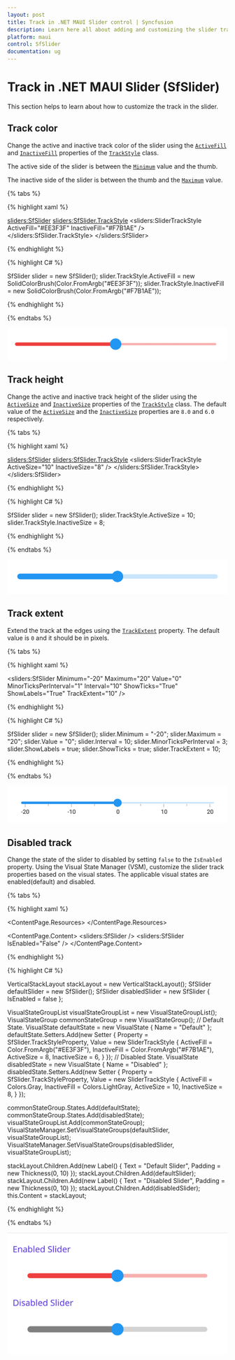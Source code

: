 ```yaml
---
layout: post
title: Track in .NET MAUI Slider control | Syncfusion
description: Learn here all about adding and customizing the slider track in .NET MAUI Slider (SfSlider) control and more.
platform: maui
control: SfSlider
documentation: ug
---
```


# Track in .NET MAUI Slider (SfSlider)

This section helps to learn about how to customize the track in the slider.

## Track color

Change the active and inactive track color of the slider using the [`ActiveFill`](https://help.syncfusion.com/cr/maui/Syncfusion.Maui.Sliders.SliderTrackStyle.html#Syncfusion_Maui_Sliders_SliderTrackStyle_ActiveFill) and [`InactiveFill`](https://help.syncfusion.com/cr/maui/Syncfusion.Maui.Sliders.SliderTrackStyle.html#Syncfusion_Maui_Sliders_SliderTrackStyle_InactiveFill) properties of the [`TrackStyle`](https://help.syncfusion.com/cr/maui/Syncfusion.Maui.Sliders.SliderBase.html#Syncfusion_Maui_Sliders_SliderBase_TrackStyle) class.

The active side of the slider is between the [`Minimum`](https://help.syncfusion.com/cr/maui/Syncfusion.Maui.Sliders.SfSlider.html#Syncfusion_Maui_Sliders_SfSlider_Minimum) value and the thumb.

The inactive side of the slider is between the thumb and the [`Maximum`](https://help.syncfusion.com/cr/maui/Syncfusion.Maui.Sliders.SfSlider.html#Syncfusion_Maui_Sliders_SfSlider_Maximum) value.

{% tabs %}

{% highlight xaml %}

<sliders:SfSlider>
  <sliders:SfSlider.TrackStyle>
     <sliders:SliderTrackStyle ActiveFill="#EE3F3F" InactiveFill="#F7B1AE" />
  </sliders:SfSlider.TrackStyle>
</sliders:SfSlider>

{% endhighlight %}

{% highlight C# %}

SfSlider slider = new SfSlider();
slider.TrackStyle.ActiveFill = new SolidColorBrush(Color.FromArgb("#EE3F3F"));
slider.TrackStyle.InactiveFill = new SolidColorBrush(Color.FromArgb("#F7B1AE"));

{% endhighlight %}

{% endtabs %}

![Slider track color](images/track/track-color.png)

## Track height

Change the active and inactive track height of the slider using the [`ActiveSize`](https://help.syncfusion.com/cr/maui/Syncfusion.Maui.Sliders.SliderTrackStyle.html#Syncfusion_Maui_Sliders_SliderTrackStyle_ActiveSize) and [`InactiveSize`](https://help.syncfusion.com/cr/maui/Syncfusion.Maui.Sliders.SliderTrackStyle.html#Syncfusion_Maui_Sliders_SliderTrackStyle_InactiveSize) properties of the [`TrackStyle`](https://help.syncfusion.com/cr/maui/Syncfusion.Maui.Sliders.SliderBase.html#Syncfusion_Maui_Sliders_SliderBase_TrackStyle) class. The default value of the [`ActiveSize`](https://help.syncfusion.com/cr/maui/Syncfusion.Maui.Sliders.SliderTrackStyle.html#Syncfusion_Maui_Sliders_SliderTrackStyle_ActiveSize) and the [`InactiveSize`](https://help.syncfusion.com/cr/maui/Syncfusion.Maui.Sliders.SliderTrackStyle.html#Syncfusion_Maui_Sliders_SliderTrackStyle_InactiveSize) properties are `8.0` and `6.0` respectively.

{% tabs %}

{% highlight xaml %}

<sliders:SfSlider>
   <sliders:SfSlider.TrackStyle>
       <sliders:SliderTrackStyle ActiveSize="10" InactiveSize="8" />
   </sliders:SfSlider.TrackStyle>
</sliders:SfSlider>

{% endhighlight %}

{% highlight C# %}

SfSlider slider = new SfSlider();
slider.TrackStyle.ActiveSize = 10;
slider.TrackStyle.InactiveSize = 8;

{% endhighlight %}

{% endtabs %}

![Slider track size](images/track/track-size.png)

## Track extent

Extend the track at the edges using the [`TrackExtent`](https://help.syncfusion.com/cr/maui/Syncfusion.Maui.Sliders.SliderBase.html#Syncfusion_Maui_Sliders_SliderBase_TrackExtent) property. The default value is `0` and it should be in pixels.

{% tabs %}

{% highlight xaml %}

<sliders:SfSlider Minimum="-20"
                  Maximum="20"
                  Value="0"
                  MinorTicksPerInterval="1"
                  Interval="10"
                  ShowTicks="True"
                  ShowLabels="True"
                  TrackExtent="10" />

{% endhighlight %}

{% highlight C# %}

SfSlider slider = new SfSlider();
slider.Minimum = "-20";
slider.Maximum = "20";
slider.Value = "0";
slider.Interval = 10;
slider.MinorTicksPerInterval = 3;
slider.ShowLabels = true;
slider.ShowTicks = true;
slider.TrackExtent = 10;

{% endhighlight %}

{% endtabs %}

![Slider track extent](images/track/track-extent.png)

## Disabled track

Change the state of the slider to disabled by setting `false` to the `IsEnabled` property. Using the Visual State Manager (VSM), customize the slider track properties based on the visual states. The applicable visual states are enabled(default) and disabled.

{% tabs %}

{% highlight xaml %}

<ContentPage.Resources>
    <Style TargetType="sliders:SfSlider">
        <Setter Property="Interval"
                Value="0.25" />
        <Setter Property="VisualStateManager.VisualStateGroups">
            <VisualStateGroupList>
                <VisualStateGroup>
                    <VisualState x:Name="Default">
                        <VisualState.Setters>
                            <Setter Property="TrackStyle">
                                <Setter.Value>
                                    <sliders:SliderTrackStyle ActiveSize="8"
                                                              InactiveSize="6"
                                                              ActiveFill="#EE3F3F"
                                                              InactiveFill="#F7B1AE" />
                                </Setter.Value>
                            </Setter>
                        </VisualState.Setters>
                    </VisualState>
                    <VisualState x:Name="Disabled">
                        <VisualState.Setters>
                            <Setter Property="TrackStyle">
                                <Setter.Value>
                                    <sliders:SliderTrackStyle ActiveSize="10"
                                                              InactiveSize="8"
                                                              ActiveFill="Gray"
                                                              InactiveFill="LightGray" />
                                </Setter.Value>
                            </Setter>
                        </VisualState.Setters>
                    </VisualState>
                </VisualStateGroup>
            </VisualStateGroupList>
        </Setter>
    </Style>
</ContentPage.Resources>

<ContentPage.Content>
    <VerticalStackLayout>
        <Label Text="Enabled Slider"
               Padding="0,10" />
        <sliders:SfSlider />
        <Label Text="Disabled Slider"
               Padding="0,10" />
        <sliders:SfSlider IsEnabled="False" />
    </VerticalStackLayout>
</ContentPage.Content>

{% endhighlight %}

{% highlight C# %}

VerticalStackLayout stackLayout = new VerticalStackLayout();
SfSlider defaultSlider = new SfSlider();
SfSlider disabledSlider = new SfSlider { IsEnabled = false };

VisualStateGroupList visualStateGroupList = new VisualStateGroupList();
VisualStateGroup commonStateGroup = new VisualStateGroup();
// Default State.
VisualState defaultState = new VisualState { Name = "Default" };
defaultState.Setters.Add(new Setter
{
    Property = SfSlider.TrackStyleProperty,
    Value = new SliderTrackStyle
    {
        ActiveFill = Color.FromArgb("#EE3F3F"),
        InactiveFill = Color.FromArgb("#F7B1AE"),
        ActiveSize = 8,
        InactiveSize = 6,
    }
});
// Disabled State.
VisualState disabledState = new VisualState { Name = "Disabled" };
disabledState.Setters.Add(new Setter
{
    Property = SfSlider.TrackStyleProperty,
    Value = new SliderTrackStyle
    {
        ActiveFill = Colors.Gray,
        InactiveFill = Colors.LightGray,
        ActiveSize = 10,
        InactiveSize = 8,
    }
});

commonStateGroup.States.Add(defaultState);
commonStateGroup.States.Add(disabledState);
visualStateGroupList.Add(commonStateGroup);
VisualStateManager.SetVisualStateGroups(defaultSlider, visualStateGroupList);
VisualStateManager.SetVisualStateGroups(disabledSlider, visualStateGroupList);

stackLayout.Children.Add(new Label() { Text = "Default Slider", Padding = new Thickness(0, 10) });
stackLayout.Children.Add(defaultSlider);
stackLayout.Children.Add(new Label() { Text = "Disabled Slider", Padding = new Thickness(0, 10) });
stackLayout.Children.Add(disabledSlider);
this.Content = stackLayout;

{% endhighlight %}

{% endtabs %}

![Slider track disabled state](images/track/track-disabled.png)
